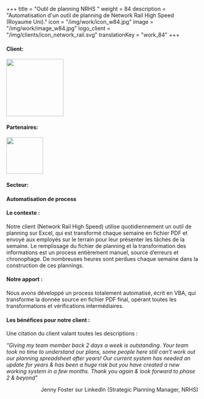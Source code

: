+++
title = "Outil de planning NRHS "
weight = 84
description = "Automatisation d'un outil de planning de Network Rail High Speed (Royaume Uni)."
icon = "/img/work/icon_w84.jpg"
image = "/img/work/image_w84.jpg"
logo_client = "/img/clients/icon_network_rail.svg"
translationKey = "work_84"
+++

<!-- Client -->
<div class="row">
	<div class="col-sm-3"><h4>Client:</h4></div>
	<div class="col-sm-3"><a href = "https://www.networkrail.co.uk/running-the-railway/our-routes/network-rail-high-speed/" target="_blank"> <img src="/img/clients/icon_network_rail.svg" width="150px"/></a></div>	
</div>	

<!-- Partner -->
<div class="row">
	<div class="col-sm-3"><h4>Partenaires:</h4></div>
	<div class="col-sm-3"><a href = "https://www.egis-group.com/" target="_blank"> <img src="/img/clients/icon_egis.svg" width="96px"/></a></div>	
</div>	

<!-- Sector -->
<div class="row">
	<div class="col-sm-3"><h4>Secteur:</h4></div>
	<div class="col-sm-3"> <h4>Automatisation de process</h4></div>
	<div class="col-sm-3"></div>
</div>	

<h4>Le contexte :</h4> 
<p>

Notre client (Network Rail High Speed) utilise quotidiennement un outil de planning sur Excel, qui est transformé chaque semaine en fichier PDF et envoyé aux employés sur le terrain pour leur présenter les tâches de la semaine. Le remplissage du fichier de planning et la transformation des informations est un process entièrement manuel, source d’erreurs et chronophage. De nombreuses heures sont perdues chaque semaine dans la construction de ces plannings.

</p>

<h4>Notre apport :</h4>
<p>

Nous avons développé un process totalement automatisé, écrit en VBA, qui transforme la donnée source en fichier PDF final, opérant toutes les transformations et vérifications intermédiaires.

</p>

<h4>Les bénéfices pour notre client :</h4>
<p>

Une citation du client valant toutes les descriptions :


<em>
“Giving my team member back 2 days a week is outstanding. Your team took no time to understand our plans, some people here still can’t work out our planning spreadsheet after years! Our current system has needed an update for years & has been a huge risk but you have created a new working system in a few months. Thank you again & look forward to phase 2 & beyond”
</em>
</p>
<div style="text-align: right"> 
Jenny Foster sur LinkedIn (Strategic Planning Manager, NRHS)
</div>



